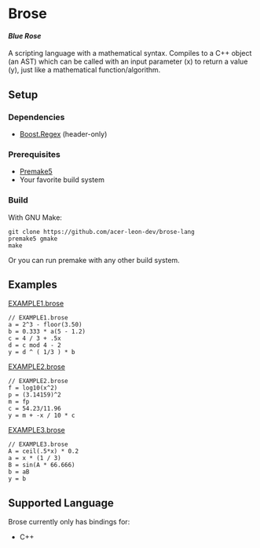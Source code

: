# Brose

#### *Blue Rose*

A scripting language with a mathematical syntax.
Compiles to a C++ object (an AST) which can be called with an input parameter (x) to return a value (y), just like a mathematical function/algorithm.

## Setup

### Dependencies
- [Boost.Regex](https://github.com/boostorg/regex) (header-only)

### Prerequisites
- [Premake5](https://github.com/premake/premake-core)
- Your favorite build system

### Build
With GNU Make:
```
git clone https://github.com/acer-leon-dev/brose-lang
premake5 gmake
make
```
Or you can run premake with any other build system.

## Examples

[EXAMPLE1.brose](docs\Examples\EXAMPLE1.brose)
```
// EXAMPLE1.brose
a = 2^3 - floor(3.50)
b = 0.333 * a(5 - 1.2)
c = 4 / 3 + .5x
d = c mod 4 - 2
y = d ^ ( 1/3 ) * b
```

[EXAMPLE2.brose](docs\Examples\EXAMPLE2.brose)
```
// EXAMPLE2.brose
f = log10(x^2)
p = (3.14159)^2
m = fp
c = 54.23/11.96
y = m + -x / 10 * c
```

[EXAMPLE3.brose](docs\Examples\EXAMPLE3.brose)
```
// EXAMPLE3.brose
A = ceil(.5*x) * 0.2
a = x * (1 / 3)
B = sin(A * 66.666)
b = aB
y = b
```

## Supported Language
Brose currently only has bindings for:
* C++